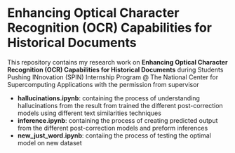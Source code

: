 # Enhancing Optical Character Recognition (OCR) Capabilities for Historical Documents

This repository contains my research work on **Enhancing Optical Character Recognition (OCR) Capabilities for Historical Documents** during Students Pushing INnovation (SPIN) Internship Program @ The National Center for Supercomputing Applications with the permission from supervisor

 - **hallucinations.ipynb**: containing the process of understanding hallucinations from the result from trained the different post-correction models using different text similarities techniques
 - **inference.ipynb**: containing the process of creating predicted output from the different post-correction models and preform inferences
 - **new_just_word.ipynb**: contaiing the process of testing the optimal model on new dataset
